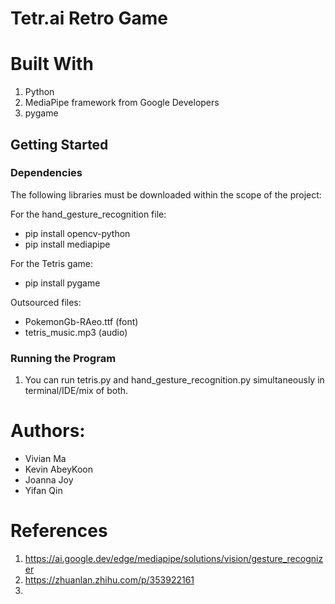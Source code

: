 # Tetr.ai Retro Game



# Built With
1. Python
2. MediaPipe framework from Google Developers
3. pygame

## Getting Started
### Dependencies
The following libraries must be downloaded within the scope of the project:

For the hand_gesture_recognition file:
* pip install opencv-python
* pip install mediapipe

For the Tetris game:
* pip install pygame

Outsourced files:
* PokemonGb-RAeo.ttf (font)
* tetris_music.mp3 (audio)

### Running the Program
1. You can run tetris.py and hand_gesture_recognition.py simultaneously in terminal/IDE/mix of both.

# Authors:
- Vivian Ma
- Kevin AbeyKoon
- Joanna Joy
- Yifan Qin

# References
1. https://ai.google.dev/edge/mediapipe/solutions/vision/gesture_recognizer
2. https://zhuanlan.zhihu.com/p/353922161
3. 

